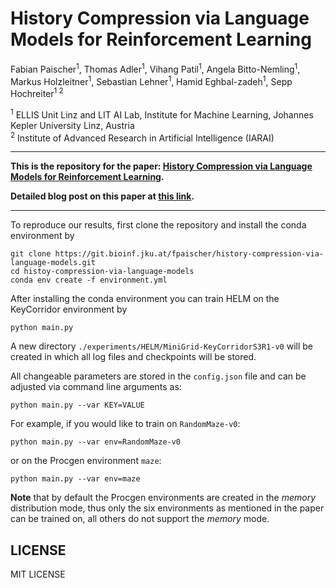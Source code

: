 # History Compression via Language Models for Reinforcement Learning

Fabian Paischer<sup>1</sup>,
Thomas Adler<sup>1</sup>,
Vihang Patil<sup>1</sup>,
Angela Bitto-Nemling<sup>1</sup>,
Markus Holzleitner<sup>1</sup>,
Sebastian Lehner<sup>1</sup>,
Hamid Eghbal-zadeh<sup>1</sup>,
Sepp Hochreiter<sup>1 2</sup>

<sup>1</sup> ELLIS Unit Linz and LIT AI Lab, Institute for Machine Learning, Johannes Kepler University Linz, Austria  
<sup>2</sup> Institute of Advanced Research in Artificial Intelligence (IARAI)

---

**This is the repository for the paper:
[History Compression via Language Models for Reinforcement Learning]().**

**Detailed blog post on this paper at [this link]().**

---

To reproduce our results, first clone the repository and install the conda environment by

    git clone https://git.bioinf.jku.at/fpaischer/history-compression-via-language-models.git
    cd histoy-compression-via-language-models
    conda env create -f environment.yml

After installing the conda environment you can train HELM on the KeyCorridor environment by

    python main.py

A new directory `./experiments/HELM/MiniGrid-KeyCorridorS3R1-v0` will be created in which all log files and checkpoints will be stored.

All changeable parameters are stored in the `config.json` file and can be adjusted via command line arguments as:

    python main.py --var KEY=VALUE

For example, if you would like to train on `RandomMaze-v0`:

    python main.py --var env=RandomMaze-v0

or on the Procgen environment `maze`:

    python main.py --var env=maze

**Note** that by default the Procgen environments are created in the *memory* distribution mode, thus only the six environments 
as mentioned in the paper can be trained on, all others do not support the *memory* mode.

## LICENSE
MIT LICENSE
